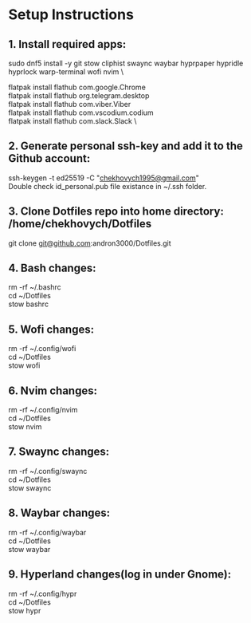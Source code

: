 # Setup Instructions

## 1. Install required apps:
sudo dnf5 install -y git stow cliphist swaync waybar hyprpaper hypridle hyprlock warp-terminal wofi nvim \

flatpak install flathub com.google.Chrome \
flatpak install flathub org.telegram.desktop \
flatpak install flathub com.viber.Viber \
flatpak install flathub com.vscodium.codium \
flatpak install flathub com.slack.Slack \

## 2. Generate personal ssh-key and add it to the Github account:
ssh-keygen -t ed25519 -C "chekhovych1995@gmail.com" \
Double check id_personal.pub file existance in ~/.ssh folder.

## 3. Clone Dotfiles repo into home directory: /home/chekhovych/Dotfiles
git clone git@github.com:andron3000/Dotfiles.git

## 4. Bash changes:
rm -rf ~/.bashrc \
cd ~/Dotfiles \
stow bashrc

## 5. Wofi changes:
rm -rf ~/.config/wofi \
cd ~/Dotfiles \
stow wofi

## 6. Nvim changes:
rm -rf ~/.config/nvim \
cd ~/Dotfiles \
stow nvim

## 7. Swaync changes:
rm -rf ~/.config/swaync \
cd ~/Dotfiles \
stow swaync

## 8. Waybar changes:
rm -rf ~/.config/waybar \
cd ~/Dotfiles \
stow waybar

## 9. Hyperland changes(log in under Gnome):
rm -rf ~/.config/hypr \
cd ~/Dotfiles \
stow hypr
